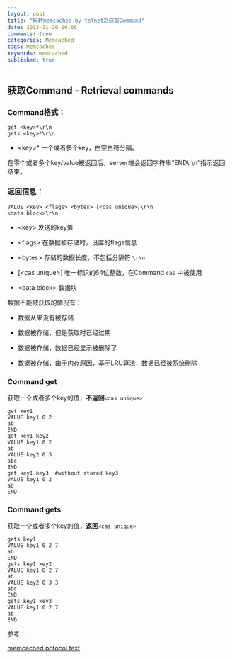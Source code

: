 ```yaml
---
layout: post
title: "玩转memcached by telnet之获取Command"
date: 2013-11-26 16:06
comments: true
categories: Memcached
tags: Memcached
keywords: memcached
published: true
---
```


## 获取Command - Retrieval commands

### Command格式：

    get <key>*\r\n
    gets <key>*\r\n

- <key\>\* 一个或者多个key，由空白符分隔。

在零个或者多个key/value被返回后，server端会返回字符串"END\r\n"指示返回结束。

<!-- more -->

### 返回信息：

    VALUE <key> <flags> <bytes> [<cas unique>]\r\n
    <data block>\r\n

- <key\> 发送的key值

- <flags\> 在数据被存储时，设置的flags信息

- <bytes\> 存储的数据长度，不包括分隔符 `\r\n`

- \[<cas unique\>\] 唯一标识的64位整数，在Command `cas` 中被使用

- <data block\> 数据块

数据不能被获取的情况有：

- 数据从来没有被存储

- 数据被存储，但是获取时已经过期
 
- 数据被存储，数据已经显示被删除了
 
- 数据被存储，由于内存原因，基于LRU算法，数据已经被系统删除

### Command get

获取一个或者多个key的值，**不返回**`<cas unique>`

    get key1
    VALUE key1 0 2
    ab
    END
    get key1 key2
    VALUE key1 0 2
    ab
    VALUE key2 0 3
    abc
    END
    get key1 key3  #without stored key3
    VALUE key1 0 2
    ab
    END

### Command gets

获取一个或者多个key的值，**返回**`<cas unique>`

    gets key1
    VALUE key1 0 2 7
    ab
    END
    gets key1 key2
    VALUE key1 0 2 7
    ab
    VALUE key2 0 3 3
    abc
    END
    gets key1 key3
    VALUE key1 0 2 7
    ab
    END

参考：

[memcached potocol text](https://github.com/lilinj2000/memcached/blob/master/doc/protocol.txt)